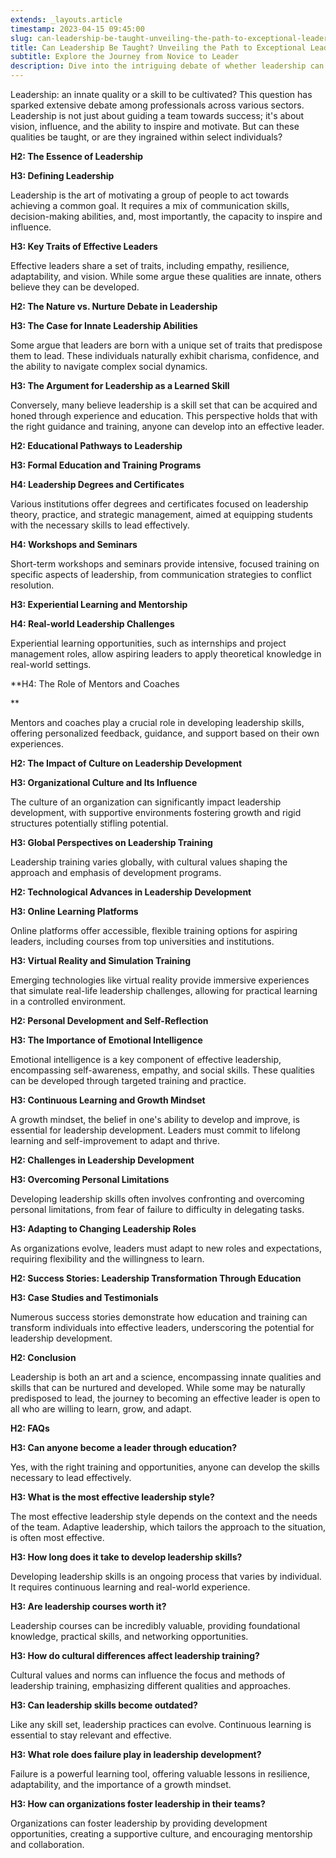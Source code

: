```yaml
---
extends: _layouts.article
timestamp: 2023-04-15 09:45:00
slug: can-leadership-be-taught-unveiling-the-path-to-exceptional-leadership
title: Can Leadership Be Taught? Unveiling the Path to Exceptional Leadership
subtitle: Explore the Journey from Novice to Leader
description: Dive into the intriguing debate of whether leadership can be taught, exploring key traits, educational pathways, and personal development strategies that shape effective leaders.
---
```

Leadership: an innate quality or a skill to be cultivated? This question has sparked extensive debate among professionals across various sectors. Leadership is not just about guiding a team towards success; it's about vision, influence, and the ability to inspire and motivate. But can these qualities be taught, or are they ingrained within select individuals?

**H2: The Essence of Leadership**

**H3: Defining Leadership**

Leadership is the art of motivating a group of people to act towards achieving a common goal. It requires a mix of communication skills, decision-making abilities, and, most importantly, the capacity to inspire and influence.

**H3: Key Traits of Effective Leaders**

Effective leaders share a set of traits, including empathy, resilience, adaptability, and vision. While some argue these qualities are innate, others believe they can be developed.

**H2: The Nature vs. Nurture Debate in Leadership**

**H3: The Case for Innate Leadership Abilities**

Some argue that leaders are born with a unique set of traits that predispose them to lead. These individuals naturally exhibit charisma, confidence, and the ability to navigate complex social dynamics.

**H3: The Argument for Leadership as a Learned Skill**

Conversely, many believe leadership is a skill set that can be acquired and honed through experience and education. This perspective holds that with the right guidance and training, anyone can develop into an effective leader.

**H2: Educational Pathways to Leadership**

**H3: Formal Education and Training Programs**

**H4: Leadership Degrees and Certificates**

Various institutions offer degrees and certificates focused on leadership theory, practice, and strategic management, aimed at equipping students with the necessary skills to lead effectively.

**H4: Workshops and Seminars**

Short-term workshops and seminars provide intensive, focused training on specific aspects of leadership, from communication strategies to conflict resolution.

**H3: Experiential Learning and Mentorship**

**H4: Real-world Leadership Challenges**

Experiential learning opportunities, such as internships and project management roles, allow aspiring leaders to apply theoretical knowledge in real-world settings.

**H4: The Role of Mentors and Coaches

**

Mentors and coaches play a crucial role in developing leadership skills, offering personalized feedback, guidance, and support based on their own experiences.

**H2: The Impact of Culture on Leadership Development**

**H3: Organizational Culture and Its Influence**

The culture of an organization can significantly impact leadership development, with supportive environments fostering growth and rigid structures potentially stifling potential.

**H3: Global Perspectives on Leadership Training**

Leadership training varies globally, with cultural values shaping the approach and emphasis of development programs.

**H2: Technological Advances in Leadership Development**

**H3: Online Learning Platforms**

Online platforms offer accessible, flexible training options for aspiring leaders, including courses from top universities and institutions.

**H3: Virtual Reality and Simulation Training**

Emerging technologies like virtual reality provide immersive experiences that simulate real-life leadership challenges, allowing for practical learning in a controlled environment.

**H2: Personal Development and Self-Reflection**

**H3: The Importance of Emotional Intelligence**

Emotional intelligence is a key component of effective leadership, encompassing self-awareness, empathy, and social skills. These qualities can be developed through targeted training and practice.

**H3: Continuous Learning and Growth Mindset**

A growth mindset, the belief in one's ability to develop and improve, is essential for leadership development. Leaders must commit to lifelong learning and self-improvement to adapt and thrive.

**H2: Challenges in Leadership Development**

**H3: Overcoming Personal Limitations**

Developing leadership skills often involves confronting and overcoming personal limitations, from fear of failure to difficulty in delegating tasks.

**H3: Adapting to Changing Leadership Roles**

As organizations evolve, leaders must adapt to new roles and expectations, requiring flexibility and the willingness to learn.

**H2: Success Stories: Leadership Transformation Through Education**

**H3: Case Studies and Testimonials**

Numerous success stories demonstrate how education and training can transform individuals into effective leaders, underscoring the potential for leadership development.

**H2: Conclusion**

Leadership is both an art and a science, encompassing innate qualities and skills that can be nurtured and developed. While some may be naturally predisposed to lead, the journey to becoming an effective leader is open to all who are willing to learn, grow, and adapt.

**H2: FAQs**

**H3: Can anyone become a leader through education?**

Yes, with the right training and opportunities, anyone can develop the skills necessary to lead effectively.

**H3: What is the most effective leadership style?**

The most effective leadership style depends on the context and the needs of the team. Adaptive leadership, which tailors the approach to the situation, is often most effective.

**H3: How long does it take to develop leadership skills?**

Developing leadership skills is an ongoing process that varies by individual. It requires continuous learning and real-world experience.

**H3: Are leadership courses worth it?**

Leadership courses can be incredibly valuable, providing foundational knowledge, practical skills, and networking opportunities.

**H3: How do cultural differences affect leadership training?**

Cultural values and norms can influence the focus and methods of leadership training, emphasizing different qualities and approaches.

**H3: Can leadership skills become outdated?**

Like any skill set, leadership practices can evolve. Continuous learning is essential to stay relevant and effective.

**H3: What role does failure play in leadership development?**

Failure is a powerful learning tool, offering valuable lessons in resilience, adaptability, and the importance of a growth mindset.

**H3: How can organizations foster leadership in their teams?**

Organizations can foster leadership by providing development opportunities, creating a supportive culture, and encouraging mentorship and collaboration.

